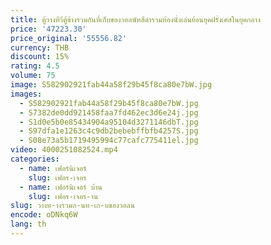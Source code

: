 ```yaml
---
title: ตู้วางทีวีตู้ข้างรวมกันที่เก็บของวอลนัทสีดํารวมห้องนั่งเล่นย้อนยุคฝรั่งเศสในยุคกลาง
price: '47223.30'
price_original: '55556.82'
currency: THB
discount: 15%
rating: 4.5
volume: 75
image: S582902921fab44a58f29b45f8ca80e7bW.jpg
images:
  - S582902921fab44a58f29b45f8ca80e7bW.jpg
  - S7382de0dd921458faa7fd462ec3d6e24j.jpg
  - S1d0e5b0e85434904a95104d3271146dbT.jpg
  - S97dfa1e1263c4c9db2bebebffbfb4257S.jpg
  - S08e73a5b1719495994c77cafc775411el.jpg
video: 4000251082524.mp4
categories:
  - name: เฟอร์นิเจอร์
    slug: เฟอร-เจอร
  - name: เฟอร์นิเจอร์ บ้าน
    slug: เฟอร-เจอร-าน
slug: วางท-างรวมก-นท-เก-บของวอลน
encode: oDNkq6W
lang: th
---
```

  